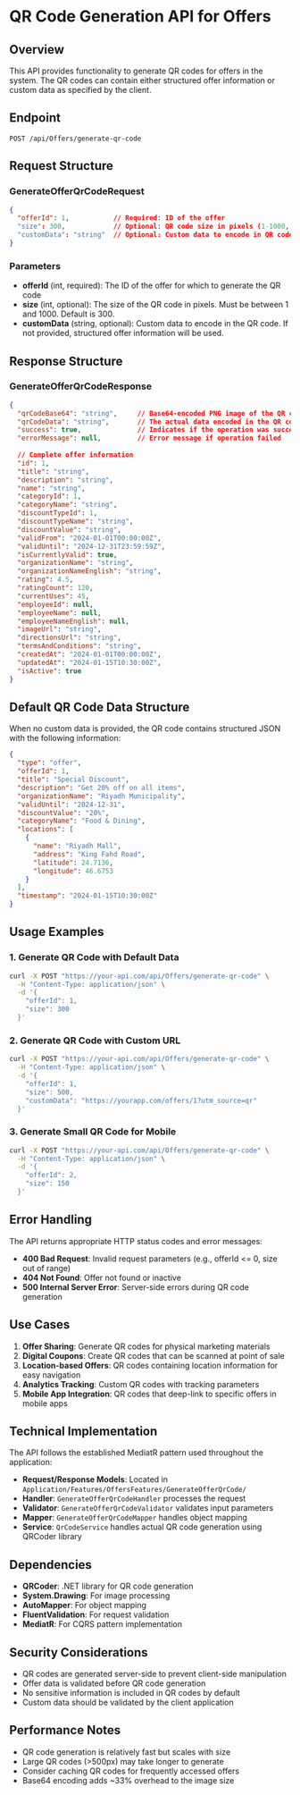# QR Code Generation API for Offers

## Overview
This API provides functionality to generate QR codes for offers in the system. The QR codes can contain either structured offer information or custom data as specified by the client.

## Endpoint
```
POST /api/Offers/generate-qr-code
```

## Request Structure

### GenerateOfferQrCodeRequest
```json
{
  "offerId": 1,           // Required: ID of the offer
  "size": 300,            // Optional: QR code size in pixels (1-1000, default: 300)
  "customData": "string"  // Optional: Custom data to encode in QR code
}
```

### Parameters
- **offerId** (int, required): The ID of the offer for which to generate the QR code
- **size** (int, optional): The size of the QR code in pixels. Must be between 1 and 1000. Default is 300.
- **customData** (string, optional): Custom data to encode in the QR code. If not provided, structured offer information will be used.

## Response Structure

### GenerateOfferQrCodeResponse
```json
{
  "qrCodeBase64": "string",     // Base64-encoded PNG image of the QR code
  "qrCodeData": "string",       // The actual data encoded in the QR code
  "success": true,              // Indicates if the operation was successful
  "errorMessage": null,         // Error message if operation failed
  
  // Complete offer information
  "id": 1,
  "title": "string",
  "description": "string",
  "name": "string",
  "categoryId": 1,
  "categoryName": "string",
  "discountTypeId": 1,
  "discountTypeName": "string",
  "discountValue": "string",
  "validFrom": "2024-01-01T00:00:00Z",
  "validUntil": "2024-12-31T23:59:59Z",
  "isCurrentlyValid": true,
  "organizationName": "string",
  "organizationNameEnglish": "string",
  "rating": 4.5,
  "ratingCount": 120,
  "currentUses": 45,
  "employeeId": null,
  "employeeName": null,
  "employeeNameEnglish": null,
  "imageUrl": "string",
  "directionsUrl": "string",
  "termsAndConditions": "string",
  "createdAt": "2024-01-01T00:00:00Z",
  "updatedAt": "2024-01-15T10:30:00Z",
  "isActive": true
}
```

## Default QR Code Data Structure

When no custom data is provided, the QR code contains structured JSON with the following information:

```json
{
  "type": "offer",
  "offerId": 1,
  "title": "Special Discount",
  "description": "Get 20% off on all items",
  "organizationName": "Riyadh Municipality",
  "validUntil": "2024-12-31",
  "discountValue": "20%",
  "categoryName": "Food & Dining",
  "locations": [
    {
      "name": "Riyadh Mall",
      "address": "King Fahd Road",
      "latitude": 24.7136,
      "longitude": 46.6753
    }
  ],
  "timestamp": "2024-01-15T10:30:00Z"
}
```

## Usage Examples

### 1. Generate QR Code with Default Data
```bash
curl -X POST "https://your-api.com/api/Offers/generate-qr-code" \
  -H "Content-Type: application/json" \
  -d '{
    "offerId": 1,
    "size": 300
  }'
```

### 2. Generate QR Code with Custom URL
```bash
curl -X POST "https://your-api.com/api/Offers/generate-qr-code" \
  -H "Content-Type: application/json" \
  -d '{
    "offerId": 1,
    "size": 500,
    "customData": "https://yourapp.com/offers/1?utm_source=qr"
  }'
```

### 3. Generate Small QR Code for Mobile
```bash
curl -X POST "https://your-api.com/api/Offers/generate-qr-code" \
  -H "Content-Type: application/json" \
  -d '{
    "offerId": 2,
    "size": 150
  }'
```

## Error Handling

The API returns appropriate HTTP status codes and error messages:

- **400 Bad Request**: Invalid request parameters (e.g., offerId <= 0, size out of range)
- **404 Not Found**: Offer not found or inactive
- **500 Internal Server Error**: Server-side errors during QR code generation

## Use Cases

1. **Offer Sharing**: Generate QR codes for physical marketing materials
2. **Digital Coupons**: Create QR codes that can be scanned at point of sale
3. **Location-based Offers**: QR codes containing location information for easy navigation
4. **Analytics Tracking**: Custom QR codes with tracking parameters
5. **Mobile App Integration**: QR codes that deep-link to specific offers in mobile apps

## Technical Implementation

The API follows the established MediatR pattern used throughout the application:

- **Request/Response Models**: Located in `Application/Features/OffersFeatures/GenerateOfferQrCode/`
- **Handler**: `GenerateOfferQrCodeHandler` processes the request
- **Validator**: `GenerateOfferQrCodeValidator` validates input parameters
- **Mapper**: `GenerateOfferQrCodeMapper` handles object mapping
- **Service**: `QrCodeService` handles actual QR code generation using QRCoder library

## Dependencies

- **QRCoder**: .NET library for QR code generation
- **System.Drawing**: For image processing
- **AutoMapper**: For object mapping
- **FluentValidation**: For request validation
- **MediatR**: For CQRS pattern implementation

## Security Considerations

- QR codes are generated server-side to prevent client-side manipulation
- Offer data is validated before QR code generation
- No sensitive information is included in QR codes by default
- Custom data should be validated by the client application

## Performance Notes

- QR code generation is relatively fast but scales with size
- Large QR codes (>500px) may take longer to generate
- Consider caching QR codes for frequently accessed offers
- Base64 encoding adds ~33% overhead to the image size
